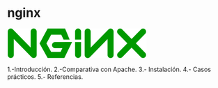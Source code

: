 # nginx
![imagen](https://github.com/mikkgh/nginx/blob/main/imagenes/nginx.png)

1.-Introducción.
2.-Comparativa con Apache.
3.- Instalación.
4.- Casos prácticos.
5.- Referencias.
